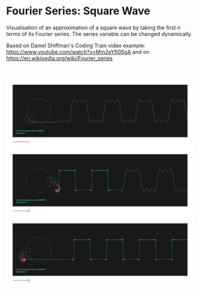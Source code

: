 # Fourier Series: Square Wave

Visualisation of an approximation of a square wave by taking the first *n* terms of its Fourier series. The series variable can be changed dynamically.

Based on Daniel Shiffman's Coding Train video example:
https://www.youtube.com/watch?v=Mm2eYfj0SgA and on
https://en.wikipedia.org/wiki/Fourier_series

</br>
<p align="center">
  <img src="images/screenShot-01.png" />
  <img src="images/screenShot-02.png" />
  <img src="images/screenShot-03.png" />
</p>
